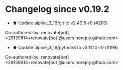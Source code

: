 # Changelog since v0.19.2
- ⬆️ Update alpine_3_19/git to v2.43.5-r0 (#200)

Co-authored-by: renovate[bot] <29139614+renovate[bot]@users.noreply.github.com> 
- ⬆️ Update alpine_3_19/python3 to v3.11.10-r0 (#199)

Co-authored-by: renovate[bot] <29139614+renovate[bot]@users.noreply.github.com> 
